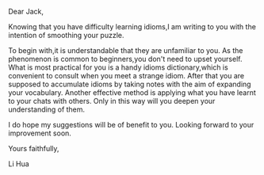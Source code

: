 Dear Jack,

Knowing that you have difficulty learning idioms,I am writing to you with the intention of smoothing your puzzle.

To begin with,it is understandable that they are unfamiliar to you. As the phenomenon is common to beginners,you don't need to upset yourself. What is most practical for you is a handy idioms dictionary,which is convenient to consult when you meet a strange idiom. After that you are supposed to accumulate idioms by taking notes with the aim of expanding your vocabulary. Another effective method is applying what you have learnt to your chats with others. Only in this way will you deepen your understanding of them.

I do hope my suggestions will be of benefit to you. Looking forward to your improvement soon.

Yours faithfully,

Li Hua
